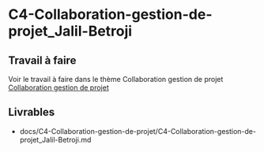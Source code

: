 
# C4-Collaboration-gestion-de-projet_Jalil-Betroji

## Travail à faire
Voir le travail à faire dans le thème Collaboration gestion de projet
[Collaboration gestion de projet](https://github.com/solicoders/evaluation/issues/8)


## Livrables
- docs/C4-Collaboration-gestion-de-projet/C4-Collaboration-gestion-de-projet_Jalil-Betroji.md 
 
